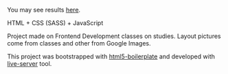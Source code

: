 You may see results [here](https://bartekadams.github.io/zielona-kraina/index.html).

HTML + CSS (SASS) + JavaScript

Project made on Frontend Development classes on studies.
Layout pictures come from classes and other from Google Images.

This project was bootstrapped with [html5-boilerplate](https://html5boilerplate.com/) and developed with [live-server](https://www.npmjs.com/package/live-server) tool.
